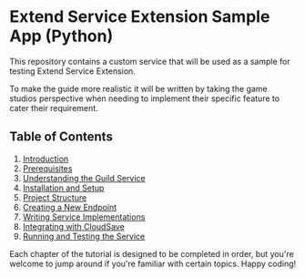 # Extend Service Extension Sample App (Python)

This repository contains a custom service that will be used as a sample for testing Extend Service Extension.

To make the guide more realistic it will be written by taking the game studios perspective when needing to implement their specific feature to cater their requirement. 

## Table of Contents

1. [Introduction](./1-introduction.md)
2. [Prerequisites](./2-prerequisites.md)
3. [Understanding the Guild Service](./3-understanding-guild-service.md)
4. [Installation and Setup](./4-installation-and-setup.md)
5. [Project Structure](./5-project-structure.md)
6. [Creating a New Endpoint](./6-creating-new-endpoint.md)
7. [Writing Service Implementations](./7-writing-service-implementation.md)
8. [Integrating with CloudSave](./8-integrating-with-cloudsave.md)
9. [Running and Testing the Service](./9-run-and-testing.md)

Each chapter of the tutorial is designed to be completed in order, 
but you're welcome to jump around if you're familiar with certain topics. Happy coding!